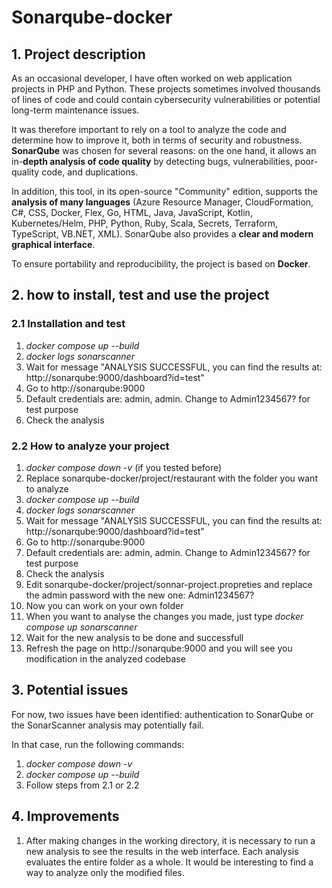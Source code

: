 # Sonarqube-docker


## 1. Project description

As an occasional developer, I have often worked on web application projects in PHP and Python. These projects sometimes involved thousands of lines of code and could contain cybersecurity vulnerabilities or potential long-term maintenance issues.

It was therefore important to rely on a tool to analyze the code and determine how to improve it, both in terms of security and robustness. **SonarQube** was chosen for several reasons: on the one hand, it allows an in-**depth analysis of code quality** by detecting bugs, vulnerabilities, poor-quality code, and duplications.

In addition, this tool, in its open-source "Community" edition, supports the **analysis of many languages** (Azure Resource Manager, CloudFormation, C#, CSS, Docker, Flex, Go, HTML, Java, JavaScript, Kotlin, Kubernetes/Helm, PHP, Python, Ruby, Scala, Secrets, Terraform, TypeScript, VB.NET, XML). SonarQube also provides a **clear and modern graphical interface**.

To ensure portability and reproducibility, the project is based on **Docker**.


## 2. how to install, test and use the project

   ### 2.1 Installation and test

   1. _docker compose up --build_
   2. _docker logs sonarscanner_
   3. Wait for message "ANALYSIS SUCCESSFUL, you can find the results at: http://sonarqube:9000/dashboard?id=test"
   4. Go to http://sonarqube:9000
   5. Default credentials are: admin, admin. Change to Admin1234567? for test purpose
   6. Check the analysis
  
   ### 2.2 How to analyze your project

   1. _docker compose down -v_ (if you tested before)
   2. Replace sonarqube-docker/project/restaurant with the folder you want to analyze
   3. _docker compose up --build_
   4. _docker logs sonarscanner_
   3. Wait for message "ANALYSIS SUCCESSFUL, you can find the results at: http://sonarqube:9000/dashboard?id=test"
   4. Go to http://sonarqube:9000
   5. Default credentials are: admin, admin. Change to Admin1234567? for test purpose
   6. Check the analysis
   7. Edit sonarqube-docker/project/sonnar-project.propreties and replace the admin password with the new one: Admin1234567?
   8. Now you can work on your own folder
   9. When you want to analyse the changes you made, just type _docker compose up sonarscanner_
   10. Wait for the new analysis to be done and successfull
   11. Refresh the page on http://sonarqube:9000 and you will see you modification in the analyzed codebase
    
## 3. Potential issues

For now, two issues have been identified: authentication to SonarQube or the SonarScanner analysis may potentially fail.

In that case, run the following commands:

   1. _docker compose down -v_
   2. _docker compose up --build_
   3. Follow steps from 2.1 or 2.2

## 4. Improvements

   1. After making changes in the working directory, it is necessary to run a new analysis to see the results in the web interface. Each analysis evaluates the entire folder as a whole. It would be interesting to find a way to analyze only the modified files.

